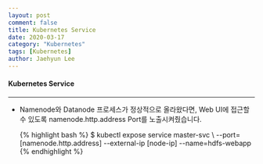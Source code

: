 ```yaml
---
layout: post
comment: false
title: Kubernetes Service
date: 2020-03-17
category: "Kubernetes"
tags: [Kubernetes]
author: Jaehyun Lee
---
```


#### Kubernetes Service
---
- Namenode와 Datanode 프로세스가 정상적으로 올라왔다면, Web UI에 접근할 수 있도록 namenode.http.address Port를 노출시켜줬습니다.

  {% highlight bash %} $ kubectl expose service master-svc \ 
  --port=[namenode.http.address] --external-ip [node-ip] --name=hdfs-webapp {% endhighlight %}
